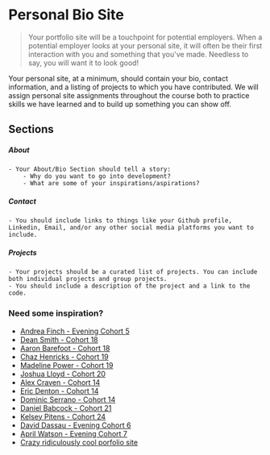 # Personal Bio Site
> Your portfolio site will be a touchpoint for potential employers. When a potential employer looks at your personal site, it will often be their first interaction with you and something that you've made. Needless to say, you will want it to look good!

Your personal site, at a minimum, should contain your bio, contact information, and a listing of projects to which you have contributed. We will assign personal site assignments throughout the course both to practice skills we have learned and to build up something you can show off.

## Sections
##### About
	- Your About/Bio Section should tell a story:
		- Why do you want to go into development?
		- What are some of your inspirations/aspirations?
	
##### Contact
	- You should include links to things like your Github profile, Linkedin, Email, and/or any other social media platforms you want to include.

##### Projects
	- Your projects should be a curated list of projects. You can include both individual projects and group projects. 
	- You should include a description of the project and a link to the code.

### Need some inspiration?
- [Andrea Finch - Evening Cohort 5](https://aefinch.github.io/portfolio/)
- [Dean Smith - Cohort 18](http://deanthecodesmith.com/)
- [Aaron Barefoot - Cohort 18](https://aaronbarfoot.com/)
- [Chaz Henricks - Cohort 19](http://www.chazhenricks.com/)
- [Madeline Power - Cohort 19](https://madelineepower.github.io/)
- [Joshua Lloyd - Cohort 20](http://www.joshualloyd.com/index.html)
- [Alex Craven - Cohort 14](http://walexcraven.com/)
- [Eric Denton - Cohort 14](https://iamericanartist.github.io/)
- [Dominic Serrano - Cohort 14](https://dominicserrano.com/project)
- [Daniel Babcock - Cohort 21](http://www.danielbabcock.com/)
- [Kelsey Pitens - Cohort 24](http://kelseypintens.com/)
- [David Dassau - Evening Cohort 6](http://davidtdassau.com/)
- [April Watson - Evening Cohort 7](https://aprilrwatson.com/)
- [Crazy ridiculously cool porfolio site](http://www.rleonardi.com/interactive-resume/)
